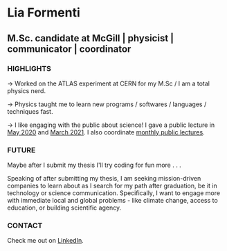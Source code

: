 # Lia Formenti
## M.Sc. candidate at McGill | physicist | communicator | coordinator

### HIGHLIGHTS
-> Worked on the ATLAS experiment at CERN for my M.Sc / I am a total physics nerd.

-> Physics taught me to learn new programs / softwares / languages / techniques fast.

-> I like engaging with the public about science! I gave a public lecture in [May 2020](https://www.facebook.com/physicsmatters/videos/242040183882347/) and [March 2021](https://www.mcgill.ca/science/channels/event/bicentennial-stars-take-it-limit-mammoth-machines-and-tiniest-particles-327730). I also coordinate [monthly public lectures](https://physicsmatters.physics.mcgill.ca/past-lectures/).

### FUTURE
Maybe after I submit my thesis I'll try coding for fun more . . . 

Speaking of after submitting my thesis, I am seeking mission-driven companies to learn about as I search for my path after graduation, be it in technology or science communication. Specifically, I want to engage more with immediate local and global problems - like climate change, 
access to education, or building scientific agency. 

### CONTACT
Check me out on [LinkedIn](https://www.linkedin.com/in/lia-formenti-317919105/).

<!---
liaformenti/liaformenti is a ✨ special ✨ repository because its `README.md` (this file) appears on your GitHub profile.
You can click the Preview link to take a look at your changes.
--->
